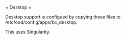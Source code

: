 = Desktop =

Desktop support is configued by copying these files to /etc/ood/config/apps/bc_desktop.

This uses Singularity.
